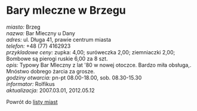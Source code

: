 # Bary mleczne w Brzegu





*miasto:*  Brzeg    <br/>
*nazwa:*  Bar Mleczny u Dany   <br/>
*adres:*  ul. Długa 41, prawie centrum miasta  <br/>
*telefon:* +48 (77) 4162923      <br/>
*przykladowe ceny:*  zupka: 4,00; suróweczka 2,00; ziemniaczki 2,00; Bombowe są pierogi ruskie 6,00 za 8 szt.   <br/>
*opis:*  Typowy Bar Mleczny z lat '80 w nowej otoczce. Bardzo miła obsługa,. Mnóstwo dobrego żarcia za grosze.   <br/>
*godziny otwarcia:*  pn-pt 08.00-18.00, sob. 08.30-15.30   <br/>
*informator:*  Rolfikus   <br/>
*aktualizacja:*   2007.03.01, 2012.05.12



Powrót do [listy miast](/bary_mleczne)
